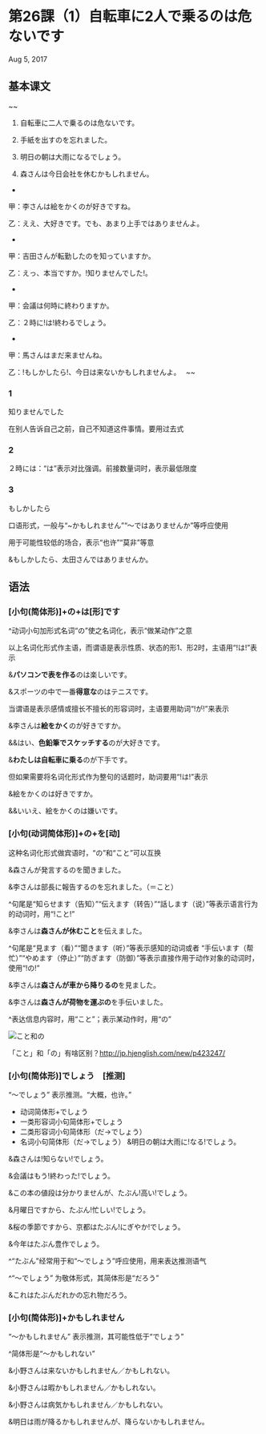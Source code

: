 # 第26課（1）自転車に2人で乗るのは危ないです
Aug 5, 2017

## 基本课文
~~
1. 自転車に二人で乗るのは危ないです。

2. 手紙を出すのを忘れました。

3. 明日の朝は大雨になるでしょう。

4. 森さんは今日会社を休むかもしれません。

-

甲：李さんは絵をかくのが好きですね。

乙：ええ、大好きです。でも、あまり上手ではありませんよ。

-

甲：吉田さんが転勤したのを知っていますか。

乙：えっ、本当ですか。!知りませんでした!。

-

甲：会議は何時に終わりますか。

乙：２時に!は!終わるでしょう。

-

甲：馬さんはまだ来ませんね。

乙：!もしかしたら!、今日は来ないかもしれませんよ。　
~~

### 1
知りませんでした

在别人告诉自己之前，自己不知道这件事情。要用过去式

### 2
２時には：“は”表示对比强调。前接数量词时，表示最低限度

### 3
もしかしたら

口语形式，一般与“~かもしれません”“～ではありませんか”等呼应使用

用于可能性较低的场合，表示“也许”“莫非”等意

&もしかしたら、太田さんではありませんか。

## 语法
### [小句(简体形)]+の+は[形]です
^动词小句加形式名词“の”使之名词化，表示“做某动作”之意

以上名词化形式作主语，而谓语是表示性质、状态的形1、形2时，主语用“!は!”表示

&**パソコンで表を作る**のは楽しいです。

&スポーツの中で一番**得意な**のはテニスです。

当谓语是表示感情或擅长不擅长的形容词时，主语要用助词“!が!”来表示

&李さんは**絵をかく**のが好きですか。

&&はい、**色鉛筆でスケッチする**のが大好きです。

&**わたしは自転車に乗る**のが下手です。

但如果需要将名词化形式作为整句的话题时，助词要用“!は!”表示

&絵をかくのは好きですか。

&&いいえ、絵をかくのは嫌いです。

### [小句(动词简体形)]+の+を[动]
这种名词化形式做宾语时，“の”和“こと”可以互换

&森さんが発言するのを聞きました。

&李さんは部長に報告するのを忘れました。（＝こと）

^句尾是“知らせます（告知）”“伝えます（转告）”“話します（说）”等表示语言行为的动词时，用“!こと!”

&李さんは**森さんが休むこと**を伝えました。

^句尾是“見ます（看）”“聞きます（听）”等表示感知的动词或者 “手伝います（帮忙）”“やめます（停止）”“防ぎます（防御）”等表示直接作用于动作对象的动词时，使用“!の!”

&李さんは**森さんが車から降りるの**を見ました。

&李さんは**森さんが荷物を運ぶの**を手伝いました。

^表达信息内容时，用“こと”；表示某动作时，用“の”

![こと和の](@path/26-1-1.png)

「こと」和「の」有啥区别？http://jp.hjenglish.com/new/p423247/

### [小句(简体形)]でしょう　[推测]
“～でしょう” 表示推测。“大概，也许。”

- 动词简体形+でしょう
- 一类形容词小句简体形+でしょう
- 二类形容词小句简体形（だ→でしょう）
- 名词小句简体形（だ→でしょう）
&明日の朝は大雨に!なる!でしょう。

&森さんは!知らない!でしょう。 

&会議はもう!終わった!でしょう。

&この本の値段は分かりませんが、たぶん!高い!でしょう。

&月曜日ですから、たぶん!忙しい!でしょう。

&桜の季節ですから、京都はたぶん!にぎやか!でしょう。

&今年はたぶん豊作でしょう。

^“たぶん”经常用于和“～でしょう”呼应使用，用来表达推测语气

^“～でしょう” 为敬体形式，其简体形是“だろう”

&これはたぶんだれかの忘れ物だろう。

### [小句(简体形)]+かもしれません
“～かもしれません” 表示推测，其可能性低于“でしょう”

^简体形是“～かもしれない”

&小野さんは来ないかもしれません／かもしれない。

&小野さんは暇かもしれません／かもしれない。

&小野さんは病気かもしれません／かもしれない。

&明日は雨が降るかもしれませんが、降らないかもしれません。

